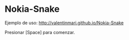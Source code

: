 # Nokia-Snake

Ejemplo de uso: http://valentinmari.github.io/Nokia-Snake

Presionar [Space] para comenzar.
